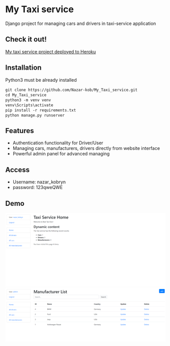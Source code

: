 # My Taxi service 

Django project for managing cars and drivers in taxi-service application

## Check it out!

[My taxi service project deployed to Heroku](https://taxi-service-nazar-k.herokuapp.com/)

## Installation

Python3 must be already installed

```shell
git clone https://github.com/Nazar-kob/My_Taxi_service.git
cd My_Taxi_service
python3 -m venv venv
venv\Scripts\activate
pip install -r requirements.txt
python manage.py runserver
```
## Features
 * Authentication functionality for Driver/User
 * Managing cars, manufacturers, drivers directly from website interface
 * Powerful admin panel for advanced managing

## Access
 * Username: nazar_kobryn
 * password: 123qweQWE

## Demo
![Website interface](demo.png)
![Website interface](demo2.png)
